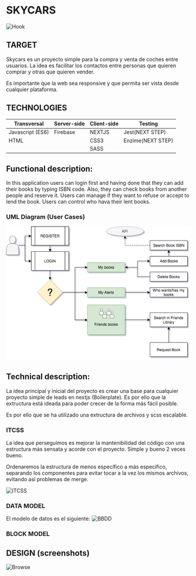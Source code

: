 # **SKYCARS**
![Hook](/z-images/giphy.gif)
## TARGET
Skycars es un proyecto simple para la compra y venta de coches entre usuarios. La idea es facilitar los contactos entre personas que quieren comprar y otras que quieren vender. 

Es importante que la web sea responsive y que permita ser vista desde cualquier plataforma.


## TECHNOLOGIES
| Transversal      | Server-side | Client-side | Testing            |
| ---------------- | ----------- | ----------- | -------------      |
| Javascript (ES6) | Firebase    | NEXTJS      | Jest(NEXT STEP)    |
| HTML             |             | CSS3        | Enzime(NEXT STEP)  |
|                  |             | SASS        |                    |
## Functional description:
In this application users can login first and having done that they can add their books by typing ISBN code. Also, they can check books from another people and reserve it.
Users can manage if they want to refuse or accept to lend the book.
Users can control who hava their lent books.
### UML Diagram (User Cases)
![UML Diagram](https://github.com/rafelolmos/HookTheBook/blob/develop/src/images/UML%20Diagram.png)
## Technical description:
La idea principal y inicial del proyecto es crear una base para cualquier proyecto simple de leads en nextjs (Boilerplate).
Es por ello que la extructura está ideada para poder crecer de la forma más fácil posible.

Es por ello que se ha utilizado una extructura de archivos y scss escalable. 

### ITCSS
La idea que perseguimos es mejorar la mantenibilidad del código con una estructura más sensata y acorde con el proyecto.
Simple y bueno 2 veces bueno.

Ordenaremos la estructura de menos específico a más específico, separando los componentes para evitar tocar a la vez los mismos archivos, evitando así problemas de merge. 

![ITCSS](/z-images/ITCS.png)

### DATA MODEL
El modelo de datos es el siguiente:
![BBDD](/z-images/BBDD.png)
### BLOCK MODEL
## DESIGN (screenshots)
![Browse](/z-images/Browse.png)

